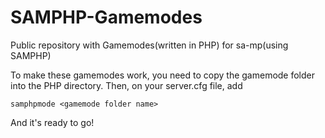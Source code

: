 SAMPHP-Gamemodes
================

Public repository with Gamemodes(written in PHP) for sa-mp(using SAMPHP)

To make these gamemodes work, you need to copy the gamemode folder into the PHP directory.
Then, on your server.cfg file, add
```
samphpmode <gamemode folder name>
```
And it's ready to go!
